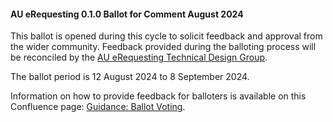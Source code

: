 <div class="note-to-balloters" markdown="1">

#### AU eRequesting 0.1.0 Ballot for Comment August 2024

This ballot is opened during this cycle to solicit feedback and approval from the wider community. Feedback provided during the balloting process will be reconciled by the [AU eRequesting Technical Design Group](https://confluence.hl7.org/display/HAFWG/HL7+Australia+-+AU+eRequesting+Technical+Design+Group+Home).

The ballot period is 12 August 2024 to 8 September 2024.

Information on how to provide feedback for balloters is available on this Confluence page: [Guidance: Ballot Voting](https://confluence.hl7.org/display/HA/Guidance%3A+Ballot+Voting).
  
</div><!-- note-to-balloters -->